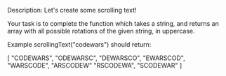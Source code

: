 Description:
Let's create some scrolling text!

Your task is to complete the function which takes a string, and returns an array with all possible rotations of the given string, in uppercase.

Example
scrollingText("codewars") should return:

[ "CODEWARS",
  "ODEWARSC",
  "DEWARSCO",
  "EWARSCOD",
  "WARSCODE",
  "ARSCODEW"
  "RSCODEWA",
  "SCODEWAR" ]
